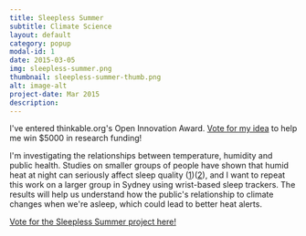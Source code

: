 ```yaml
---
title: Sleepless Summer
subtitle: Climate Science
layout: default
category: popup
modal-id: 1
date: 2015-03-05
img: sleepless-summer.png
thumbnail: sleepless-summer-thumb.png
alt: image-alt
project-date: Mar 2015
description:
---
```

I've entered thinkable.org's Open Innovation Award. [Vote for my idea](http://thinkable.org/submission/2110) to help me win $5000 in research funding!

I'm investigating the relationships between temperature, humidity and public health. Studies on smaller groups of people have shown that humid heat at night can seriously affect sleep quality ([1](http://www.journalsleep.org/ViewAbstract.aspx?pid=24155))([2](http://link.springer.com/article/10.1007%2Fs00484-004-0237-z)), and I want to repeat this work on a larger group in Sydney using wrist-based sleep trackers. The results will help us understand how the public's relationship to climate changes when we're asleep, which could lead to better heat alerts.

[Vote for the Sleepless Summer project here!](http://thinkable.org/submission/2110)


